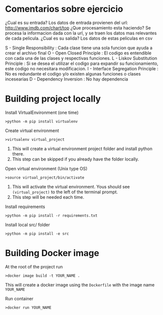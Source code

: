 # Comentarios sobre ejercicio
¿Cual es su entrada? Los datos de entrada provienen  del url: http://www.imdb.com/chart/top
¿Que procesamiento esta haciendo? Se procesa la informacion dada con la url, y se traen los datos mas relevantes de cada pelicula.
¿Cual es su salida? Los datos de estas peliculas en csv


S - Single Responsibility : Cada clase tiene una sola funcion que ayuda a crear el archivo final
O - Open Closed Principle : El codigo es entendible con cada una de las clases y respectivas funciones.
L - Liskov Substitution Principle : Si se desea el utilizar el codigo para expandir su funcionamiento, este codigo no necesitara modificacion.
I - Interface Segregation Principle : No es redundante el codigo y/o existen algunas funciones o clases incesearias
D - Dependency Inversion : No hay dependencia

# Building project locally
Install VirtualEnvironment (one time)

    >python -m pip install virtualenv

Create virtual environment

    >virtualenv virtual_project

1. This will create a virtual environment project folder and install python there.
2. This step can be skipped if you already have the folder locally.

Open virtual environment (Unix type OS)

    >source virtual_project/bin/activate

1. This will activate the virtual environment.  Yous should see `(virtual_project)` to the left of the terminal prompt.
2. This step will be needed each time.

Install requirements
    
    >python -m pip install -r requirements.txt

Install local src/ folder

    >python -m pip install -e src 

# Building Docker image
At the root of the project run

    >docker image build -t YOUR_NAME .

This will create a docker image using the `Dockerfile` with the image name `YOUR_NAME`

Run container

    >docker run YOUR_NAME